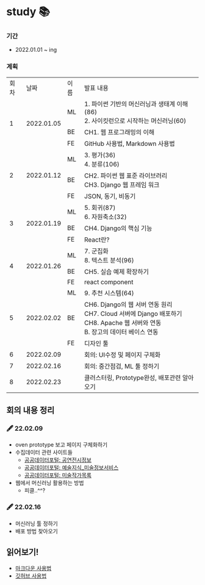 # study 📚
### 기간
- 2022.01.01 ~ ing

### 계획
<table>
  <tr>
    <td>회차</td>
    <td>날짜</td>
    <td>이름</td>
    <td>발표 내용</td>
  </tr>
  
<!--  💛 01.05 스터디 계획  -->
  <tr>
    <td rowspan="3">1</td>
    <td rowspan="3">2022.01.05</td>
      <td>ML</td>
      <td>1. 파이썬 기반의 머신러닝과 생태계 이해(86) <br>
                      2. 사이킷런으로 시작하는 머신러닝(60)
      </td>
    </tr>
    <tr>
      <td>BE</td>
      <td>CH1. 웹 프로그래밍의 이해</td>
    </tr>
    <tr>
      <td>FE</td>
      <td>GitHub 사용법, Markdown 사용법</td>
  </tr>
  
<!--  💛 01.12 스터디 계획  -->
  <tr>
    <td rowspan="3">2</td>
    <td rowspan="3">2022.01.12</td>
      <td>ML</td>
      <td>3. 평가(36) <br>
        4. 분류(106) 
      </td>
    </tr>
    <tr>
      <td>BE</td>
      <td>CH2. 파이썬 웹 표준 라이브러리 <br>
          CH3. Django 웹 프레임 워크
      </td>
    </tr>
    <tr>
      <td>FE</td>
      <td>JSON, 동기, 비동기</td>
  </tr>
  
  <!--  💛 01.19 스터디 계획  -->
  <tr>
    <td rowspan="3">3</td>
    <td rowspan="3">2022.01.19</td>
      <td>ML</td>
      <td> 5. 회귀(87) <br>
          6. 자원축소(32)
      </td>
    </tr>
    <tr>
      <td>BE</td>
      <td>CH4. Django의 핵심 기능</td>
    </tr>
    <tr>
      <td>FE</td>
      <td>React란?</td>
  </tr>
  
  <!--  💛 01.26 스터디 계획  -->
  <tr>
    <td rowspan="3">4</td>
    <td rowspan="3">2022.01.26</td>
      <td>ML</td>
      <td>7. 군집화 <br>
        8. 텍스트 분석(96)
      </td>
    </tr>
    <tr>
      <td>BE</td>
      <td>CH5. 실습 예제 확장하기</td>
    </tr>
    <tr>
      <td>FE</td>
      <td>react component</td>
  </tr>
  
  <!--  💛 02.02 스터디 계획  -->
  <tr>
    <td rowspan="3">5</td>
    <td rowspan="3">2022.02.02</td>
      <td>ML</td>
      <td>9. 추천 시스템(64)
      </td>
    </tr>
    <tr>
      <td>BE</td>
      <td>CH6. Django의 웹 서버 연동 원리 <br>
          CH7. Cloud 서버에 Django 배포하기 <br>
          CH8. Apache 웹 서버와 연동 <br>
          B. 장고의 데이터 베이스 연동
      </td>
    </tr>
    <tr>
      <td>FE</td>
      <td>디자인 툴</td>
  </tr>
  
   <!--  💛 02.09 스터디 계획  -->
  <tr>
    <td>6</td>
    <td>2022.02.09</td>
    <td></td>
    <td>회의: UI수정 및 페이지 구체화</td>
  </tr>
 <tr>
    <td>7</td>
    <td>2022.02.16</td>
    <td></td>
    <td>회의: 중간점검, ML 툴 정하기</td>
  </tr>
   <tr>
    <td>8</td>
    <td>2022.02.23</td>
    <td></td>
    <td>클러스터링, Prototype완성, 배포관련 알아오기</td>
  </tr>
</table>


## 회의 내용 정리
### 🖋 22.02.09
- oven prototype 보고 페이지 구체화하기
- 수집데이터 관련 사이트들
  - [공공데이터포털: 공연전시정보](https://www.data.go.kr/data/15000120/openapi.do)
  - [공공데이터포털: 예술지식_미술정보서비스](https://www.data.go.kr/data/15000737/openapi.do)
  - [공공데이터포털: 미술작가목록](https://www.data.go.kr/data/15046037/fileData.do)
- 웹에서 머신러닝 활용하는 방법
  - 피클..^^?

### 🖋 22.02.16
- 머신러닝 툴 정하기
- 배포 방법 찾아오기 

## 읽어보기!
- [마크다운 사용법](https://gist.github.com/ihoneymon/652be052a0727ad59601)
- [깃허브 사용법](https://github.com/Jolppp/study/blob/main/seoryeong/%EA%B9%83%ED%97%88%EB%B8%8C%EC%82%AC%EC%9A%A9%EB%B2%95.md)
